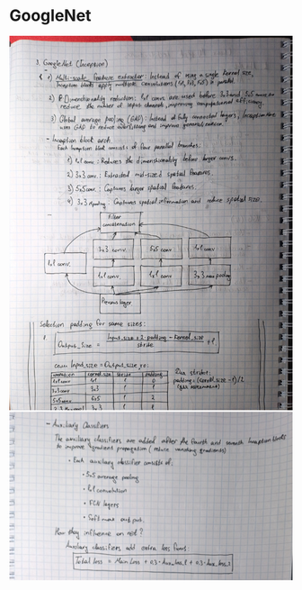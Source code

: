# GoogleNet
![googlenet1](https://github.com/Yeetmq/Classic-cnn-archs/blob/main/source_photo_for_md/googlenet1.jpg)
![googlenet2](https://github.com/Yeetmq/Classic-cnn-archs/blob/main/source_photo_for_md/googlenet2.jpg)

